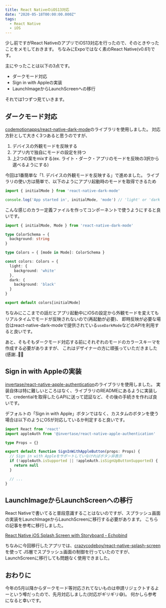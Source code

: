 ```yaml
---
title: React NativeのiOS13対応
date: "2020-05-18T00:00:00.000Z"
tags:
  - React Native
  - iOS
---
```


少し前ですがReact NativeのアプリでiOS13対応を行ったので、そのときやったことをメモしておきます。
ちなみにExpoではなく素のReact Native(v0.61)です。

主にやったことは以下の3点です。

* ダークモード対応
* Sign in with Appleの実装
* LaunchImageからLaunchScreenへの移行

それでは1つずつ見ていきます。

## ダークモード対応

[codemotionapps/react-native-dark-mode](https://github.com/codemotionapps/react-native-dark-mode)のライブラリを使用しました。
対応方針として大きく3つあると思うのですが、

1. デバイスの外観モードを反映する
1. アプリ内で独自にモードの設定を持つ
1. 上2つの案をmixする(ex. ライト・ダーク・アプリのモードを反映の3択から選べるようにする)

今回は1番簡単な「1. デバイスの外観モードを反映する」で進めました。
ライブラリの使い方は簡単で、以下のようにアプリ起動時のモードを取得できるため

```ts
import { initialMode } from 'react-native-dark-mode'

console.log('App started in', initialMode, 'mode') // 'light' or 'dark'
```

こんな感じのカラー定義ファイルを作ってコンポーネントで使うようにすると良いです。

```ts
import { initialMode, Mode } from 'react-native-dark-mode'

type ColorSchema = {
  background: string
}

type Colors = { [mode in Mode]: ColorSchema }

const colors: Colors = {
  light: {
    background: 'white'
  },
  dark: {
    background: 'black'
  }
}

export default colors[initialMode]
```

ちなみにここまでの話だとアプリ起動中にiOSの設定から外観モードを変えてもリアルタイムでモードが反映されないので(再起動が必要)、
即時反映が必要な場合はreact-native-dark-modeで提供されている`useDarkMode`などのAPIを利用すると良いです。

あと、そもそもダークモード対応する前にそれぞれのモードのカラースキーマを作成する必要がありますが、
これはデザイナーの方に頑張っていただきました(感謝..🙇‍♂️

## Sign in with Appleの実装

[invertase/react-native-apple-authentication](https://github.com/invertase/react-native-apple-authentication)のライブラリを使用しました。
実装自体は特に難しいところはなく、ライブラリのREADMEにあるように実装して、credentialを取得したらAPIに送って認証など、その後の手続きを作れば良いです。

デフォルトの「Sign in with Apple」ボタンではなく、カスタムのボタンを使う場合は以下のようにOSが対応しているか判定すると良いです。

```ts
import React from 'react'
import appleAuth from '@invertase/react-native-apple-authentication'

type Props = {}

export default function SignInWithAppleButton(props: Props) {
  // Sign in with Appleをサポートしていなければボタン非表示
  if (!appleAuth.isSupported || !appleAuth.isSignUpButtonSupported) {
    return null
  }

  // ...
}
```

## LaunchImageからLaunchScreenへの移行

React Nativeで書いてると普段意識することはないのですが、スプラッシュ画面の実装をLaunchImageからLaunchScreenに移行する必要があります。
こちらの記事を参考に移行しました。

[React Native iOS Splash Screen with Storyboard - Echobind](https://blog.echobind.com/react-native-ios-splash-screen-with-storyboard-f6f9d847994e)

ちなみに今回移行したアプリでは、[crazycodeboy/react-native-splash-screen](https://github.com/crazycodeboy/react-native-splash-screen)を使って
JS層でスプラッシュ画面の制御を行っていたのですが、LaunchScreenに移行しても問題なく使用できました。

## おわりに

今年の5月以降からダークモード等対応されてないものは申請リジェクトするよーという噂だったので、先月対応しました(対応がギリギリ😅)。
何かしら参考になると幸いです。
